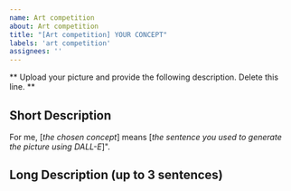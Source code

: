 ```yaml
---
name: Art competition
about: Art competition
title: "[Art competition] YOUR CONCEPT"
labels: 'art competition'
assignees: ''
---
```

** Upload your picture and provide the following description. Delete this line. **

## Short Description
For me, [*the chosen concept*] means [*the sentence you used to generate the picture using DALL-E*]".

## Long Description (up to 3 sentences)
